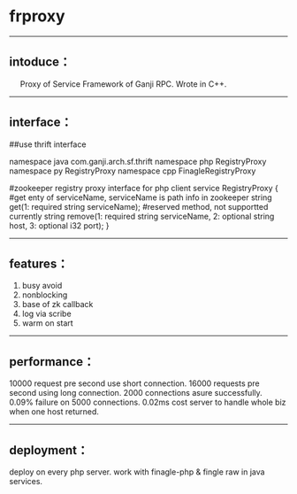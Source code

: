frproxy
==========================
----------------
intoduce：
----------------
&nbsp;&nbsp;&nbsp;&nbsp;
Proxy of Service Framework of Ganji RPC. Wrote in C++.

----------------
interface：
----------------
##use thrift interface

namespace java com.ganji.arch.sf.thrift
namespace php RegistryProxy
namespace py RegistryProxy
namespace cpp FinagleRegistryProxy

 #zookeeper registry proxy interface for php client
service RegistryProxy {
	#get enty of serviceName, serviceName is path info in zookeeper
	string get(1: required string serviceName);
	#reserved method, not supportted currently
	string remove(1: required string serviceName, 2: optional string host, 3: optional i32 port);
}


----------------
features：
----------------
1. busy avoid
2. nonblocking
3. base of zk callback
4. log via scribe
5. warm on start 

----------------
performance：
----------------
10000 request pre second use short connection. 
16000 requests pre second using long connection.
2000 connections asure successfully. 
0.09% failure on 5000 connections.
0.02ms cost server to handle whole biz when one host returned.


----------------
deployment：
----------------
deploy on every php server. work with finagle-php & fingle raw in java services.
